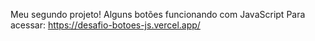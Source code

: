 Meu segundo projeto!
Alguns botões funcionando com JavaScript
Para acessar: https://desafio-botoes-js.vercel.app/
